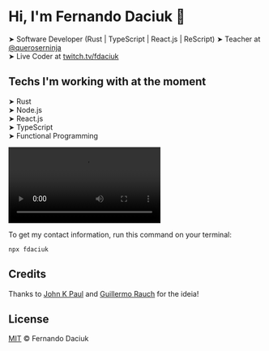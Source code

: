 # Hi, I'm Fernando Daciuk 👋

➤ Software Developer (Rust | TypeScript | React.js | ReScript) 
➤ Teacher at [@queroserninja](https://queroser.ninja/promocoes)  
➤ Live Coder at [twitch.tv/fdaciuk](https://twitch.tv/fdaciuk)  

## Techs I'm working with at the moment

➤ Rust  
➤ Node.js  
➤ React.js  
➤ TypeScript  
➤ Functional Programming


<video autoplay loop playsinline controls src="https://user-images.githubusercontent.com/487669/135340674-64473557-36e7-4d9a-bd19-6f4bb1728eb0.mp4"></video>

To get my contact information, run this command on your terminal:

```console
npx fdaciuk
```

## Credits

Thanks to [John K Paul](https://github.com/johnkpaul/johnkpaul) and [Guillermo Rauch](https://github.com/rauchg/rauchg) for the ideia!

## License

[MIT](https://github.com/fdaciuk/licenses/blob/master/MIT-LICENSE.md) &copy; Fernando Daciuk
